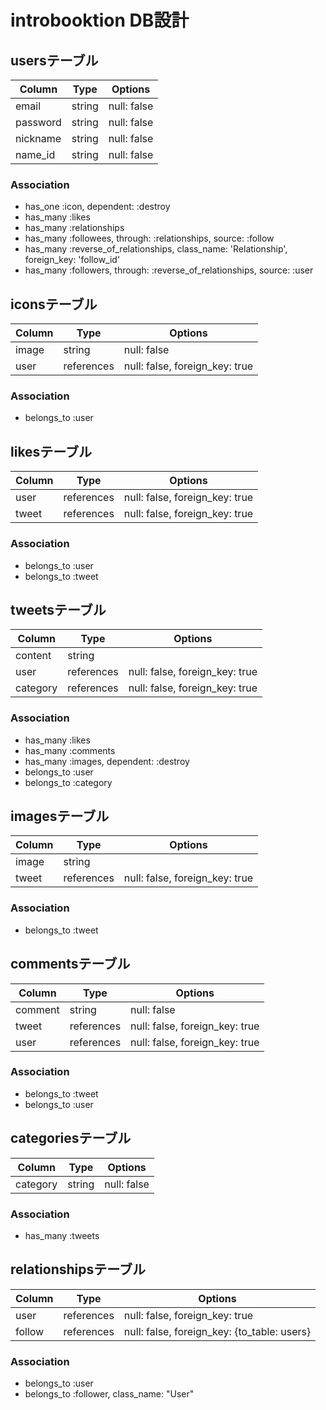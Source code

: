 # introbooktion DB設計
## usersテーブル
|Column|Type|Options|
|------|----|-------|
|email|string|null: false|
|password|string|null: false|
|nickname|string|null: false|
|name_id|string|null: false|
### Association
- has_one :icon, dependent: :destroy
- has_many :likes
- has_many :relationships
- has_many :followees, through: :relationships, source: :follow
- has_many :reverse_of_relationships, class_name: 'Relationship', foreign_key: 'follow_id'
- has_many :followers, through: :reverse_of_relationships, source: :user

## iconsテーブル
|Column|Type|Options|
|------|----|-------|
|image|string|null: false|
|user|references|null: false, foreign_key: true|
### Association
- belongs_to :user

## likesテーブル
|Column|Type|Options|
|------|----|-------|
|user|references|null: false, foreign_key: true|
|tweet|references|null: false, foreign_key: true|
### Association
- belongs_to :user
- belongs_to :tweet

## tweetsテーブル
|Column|Type|Options|
|------|----|-------|
|content|string||
|user|references|null: false, foreign_key: true|
|category|references|null: false, foreign_key: true|
### Association
- has_many :likes
- has_many :comments
- has_many :images, dependent: :destroy
- belongs_to :user
- belongs_to :category

## imagesテーブル
|Column|Type|Options|
|------|----|-------|
|image|string||
|tweet|references|null: false, foreign_key: true|
### Association
- belongs_to :tweet

## commentsテーブル
|Column|Type|Options|
|------|----|-------|
|comment|string|null: false|
|tweet|references|null: false, foreign_key: true|
|user|references|null: false, foreign_key: true|
### Association
- belongs_to :tweet
- belongs_to :user

## categoriesテーブル
|Column|Type|Options|
|------|----|-------|
|category|string|null: false|
### Association
- has_many :tweets

## relationshipsテーブル
|Column|Type|Options|
|------|----|-------|
|user|references|null: false, foreign_key: true|
|follow|references|null: false, foreign_key: {to_table: users}|
### Association
- belongs_to :user
- belongs_to :follower, class_name: "User"